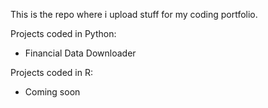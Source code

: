 This is the repo where i upload stuff for my coding portfolio.

Projects coded in Python:

- Financial Data Downloader

Projects coded in R:

- Coming soon
